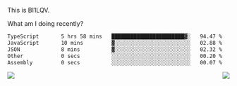 This is BI1LQV.

What am I doing recently?

<!--START_SECTION:waka-->

```txt
TypeScript       5 hrs 58 mins   ███████████████████████▓░   94.47 %
JavaScript       10 mins         ▓░░░░░░░░░░░░░░░░░░░░░░░░   02.88 %
JSON             8 mins          ▓░░░░░░░░░░░░░░░░░░░░░░░░   02.32 %
Other            0 secs          ░░░░░░░░░░░░░░░░░░░░░░░░░   00.20 %
Assembly         0 secs          ░░░░░░░░░░░░░░░░░░░░░░░░░   00.07 %
```

<!--END_SECTION:waka-->
<img align="right" src="https://github-readme-stats.vercel.app/api?username=bi1lqv&show_icons=true&count_private=true">

<img src="https://metrics.lecoq.io/bi1lqv?template=classic&base.activity=0&base.community=0&base.repositories=0&base.metadata=0&isocalendar=1&base=header%2C%20activity%2C%20community%2C%20repositories%2C%20metadata&base.indepth=false&base.hireable=false&isocalendar=false&isocalendar.duration=full-year&config.timezone=Asia%2FShanghai">

